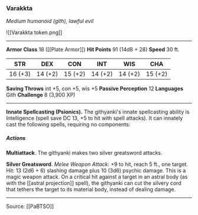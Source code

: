 ### Varakkta
_Medium humanoid (gith), lawful evil_

![[Varakkta token.png]]


---

**Armor Class** 18 ([[Plate Armor]])
**Hit Points** 91 (14d8 + 28)
**Speed** 30 ft.

| STR     | DEX     | CON     | INT     | WIS     | CHA     |
|---------|---------|---------|---------|---------|---------|
| 16 (+3) | 14 (+2) | 15 (+2) | 14 (+2) | 14 (+2) | 15 (+2) |

**Saving Throws** int +5, con +5, wis +5
**Passive Perception** 12
**Languages** Gith
**Challenge** 8 (3,900 XP)

---

**Innate Spellcasting (Psionics).** The githyanki's innate spellcasting ability is Intelligence (spell save DC 13, +5 to hit with spell attacks). It can innately cast the following spells, requiring no components:

##### Actions
**Multiattack**. The githyanki makes two silver greatsword attacks.

**Silver Greatsword**. _Melee Weapon Attack:_ +9 to hit, reach 5 ft., one target. Hit: 13 (2d6 + 6) slashing damage plus 10 (3d6) psychic damage. This is a magic weapon attack. On a critical hit against a target in an astral body (as with the [[astral projection]] spell), the githyanki can cut the silvery cord that tethers the target to its material body, instead of dealing damage.


---

Source: [[PaBTSO]]